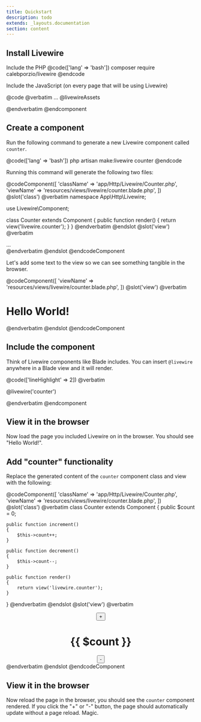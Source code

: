 ```yaml
---
title: Quickstart
description: todo
extends: _layouts.documentation
section: content
---
```


## Install Livewire

Include the PHP
@code(['lang' => 'bash'])
composer require calebporzio/livewire
@endcode

Include the JavaScript (on every page that will be using Livewire)

@code
@verbatim
    ...
    @livewireAssets
</body>
</html>
@endverbatim
@endcomponent


## Create a component

Run the following command to generate a new Livewire component called `counter`.

@code(['lang' => 'bash'])
php artisan make:livewire counter
@endcode

Running this command will generate the following two files:

@codeComponent([
    'className' => 'app/Http/Livewire/Counter.php',
    'viewName' => 'resources/views/livewire/counter.blade.php',
])
@slot('class')
@verbatim
namespace App\Http\Livewire;

use Livewire\Component;

class Counter extends Component
{
    public function render()
    {
        return view('livewire.counter');
    }
}
@endverbatim
@endslot
@slot('view')
@verbatim
<div>
    ...
</div>
@endverbatim
@endslot
@endcodeComponent

Let's add some text to the view so we can see something tangible in the browser.

@codeComponent([
    'viewName' => 'resources/views/livewire/counter.blade.php',
])
@slot('view')
@verbatim
<div>
    <h1>Hello World!</h1>
</div>
@endverbatim
@endslot
@endcodeComponent

## Include the component
Think of Livewire components like Blade includes. You can insert `@livewire` anywhere in a Blade view and it will render.

@code(['lineHighlight' => 2])
@verbatim
    <div>
        @livewire('counter')
    </div>
</body>
</html>
@endverbatim
@endcomponent

## View it in the browser

Now load the page you included Livewire on in the browser. You should see "Hello World!".

## Add "counter" functionality

Replace the generated content of the `counter` component class and view with the following:

@codeComponent([
    'className' => 'app/Http/Livewire/Counter.php',
    'viewName' => 'resources/views/livewire/counter.blade.php',
])
@slot('class')
@verbatim
class Counter extends Component
{
    public $count = 0;

    public function increment()
    {
        $this->count++;
    }

    public function decrement()
    {
        $this->count--;
    }

    public function render()
    {
        return view('livewire.counter');
    }
}
@endverbatim
@endslot
@slot('view')
@verbatim
<div style="text-align: center">
    <button wire:click="increment">+</button>
    <h1>{{ $count }}</h1>
    <button wire:click="decrement">-</button>
</div>
@endverbatim
@endslot
@endcodeComponent

## View it in the browser

Now reload the page in the browser, you should see the `counter` component rendered. If you click the "+" or "-" button, the page should automatically update without a page reload. Magic.
